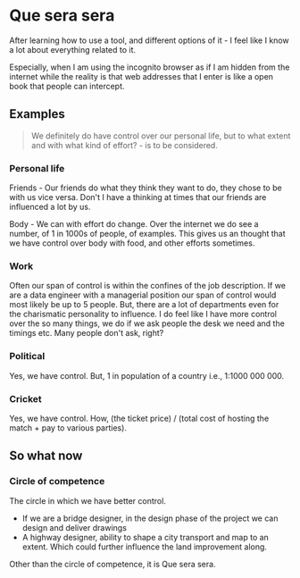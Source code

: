 # Que sera sera

After learning how to use a tool, and different options of it - I feel like I know a lot about everything related to it.

Especially, when I am using the incognito browser as if I am hidden from the internet while the reality is that web addresses that I enter is like a open book that people can intercept.

## Examples

> We definitely do have control over our personal life, but to what extent and with what kind of effort? - is to be considered.

### Personal life

Friends - Our friends do what they think they want to do, they chose to be with us vice versa. Don't I have a thinking at times that our friends are influenced a lot by us.

Body - We can with effort do change. Over the internet we do see a number, of 1 in 1000s of people,  of examples. This gives us an thought that we have control over body with food, and other efforts sometimes.

### Work

Often our span of control is within the confines of the job description. If we are a data engineer with a managerial position our span of control would most likely be up to 5 people. But, there are a lot of departments even for the charismatic personality to influence. I do feel like I have more control over the so many things, we do if we ask people the desk we need and the timings etc. Many people don't ask, right?

### Political

Yes, we have control. But, 1 in population of a country i.e., 1:1000 000 000.

### Cricket

Yes, we have control. How, (the ticket price) / (total cost of hosting the match + pay to various parties).

## So what now

### Circle of competence

The circle in which we have better control.

* If we are a bridge designer, in the design phase of the project we can design and deliver drawings
* A highway designer, ability to shape a city transport and map to an extent. Which could further influence the land improvement along.

Other than the circle of competence, it is Que sera sera.&#x20;
